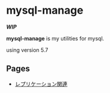 mysql-manage
==========
___WIP___

__mysql-manage__ is my utilities for mysql.

using version 5.7


## Pages
* [レプリケーション関連](replication)



